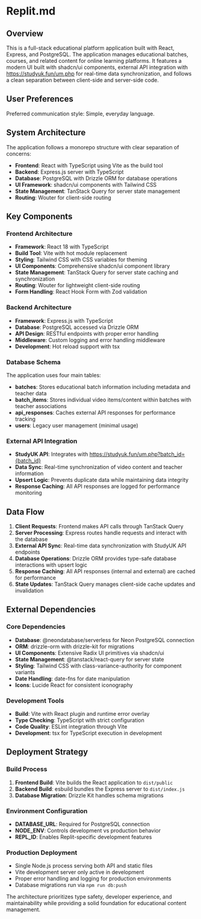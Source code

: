# Replit.md

## Overview

This is a full-stack educational platform application built with React, Express, and PostgreSQL. The application manages educational batches, courses, and related content for online learning platforms. It features a modern UI built with shadcn/ui components, external API integration with https://studyuk.fun/um.php for real-time data synchronization, and follows a clean separation between client-side and server-side code.

## User Preferences

Preferred communication style: Simple, everyday language.

## System Architecture

The application follows a monorepo structure with clear separation of concerns:

- **Frontend**: React with TypeScript using Vite as the build tool
- **Backend**: Express.js server with TypeScript
- **Database**: PostgreSQL with Drizzle ORM for database operations
- **UI Framework**: shadcn/ui components with Tailwind CSS
- **State Management**: TanStack Query for server state management
- **Routing**: Wouter for client-side routing

## Key Components

### Frontend Architecture
- **Framework**: React 18 with TypeScript
- **Build Tool**: Vite with hot module replacement
- **Styling**: Tailwind CSS with CSS variables for theming
- **UI Components**: Comprehensive shadcn/ui component library
- **State Management**: TanStack Query for server state caching and synchronization
- **Routing**: Wouter for lightweight client-side routing
- **Form Handling**: React Hook Form with Zod validation

### Backend Architecture
- **Framework**: Express.js with TypeScript
- **Database**: PostgreSQL accessed via Drizzle ORM
- **API Design**: RESTful endpoints with proper error handling
- **Middleware**: Custom logging and error handling middleware
- **Development**: Hot reload support with tsx

### Database Schema
The application uses four main tables:
- **batches**: Stores educational batch information including metadata and teacher data
- **batch_items**: Stores individual video items/content within batches with teacher associations
- **api_responses**: Caches external API responses for performance tracking
- **users**: Legacy user management (minimal usage)

### External API Integration
- **StudyUK API**: Integrates with https://studyuk.fun/um.php?batch_id={batch_id}
- **Data Sync**: Real-time synchronization of video content and teacher information
- **Upsert Logic**: Prevents duplicate data while maintaining data integrity
- **Response Caching**: All API responses are logged for performance monitoring

## Data Flow

1. **Client Requests**: Frontend makes API calls through TanStack Query
2. **Server Processing**: Express routes handle requests and interact with the database
3. **External API Sync**: Real-time data synchronization with StudyUK API endpoints
4. **Database Operations**: Drizzle ORM provides type-safe database interactions with upsert logic
5. **Response Caching**: All API responses (internal and external) are cached for performance
6. **State Updates**: TanStack Query manages client-side cache updates and invalidation

## External Dependencies

### Core Dependencies
- **Database**: @neondatabase/serverless for Neon PostgreSQL connection
- **ORM**: drizzle-orm with drizzle-kit for migrations
- **UI Components**: Extensive Radix UI primitives via shadcn/ui
- **State Management**: @tanstack/react-query for server state
- **Styling**: Tailwind CSS with class-variance-authority for component variants
- **Date Handling**: date-fns for date manipulation
- **Icons**: Lucide React for consistent iconography

### Development Tools
- **Build**: Vite with React plugin and runtime error overlay
- **Type Checking**: TypeScript with strict configuration
- **Code Quality**: ESLint integration through Vite
- **Development**: tsx for TypeScript execution in development

## Deployment Strategy

### Build Process
1. **Frontend Build**: Vite builds the React application to `dist/public`
2. **Backend Build**: esbuild bundles the Express server to `dist/index.js`
3. **Database Migration**: Drizzle Kit handles schema migrations

### Environment Configuration
- **DATABASE_URL**: Required for PostgreSQL connection
- **NODE_ENV**: Controls development vs production behavior
- **REPL_ID**: Enables Replit-specific development features

### Production Deployment
- Single Node.js process serving both API and static files
- Vite development server only active in development
- Proper error handling and logging for production environments
- Database migrations run via `npm run db:push`

The architecture prioritizes type safety, developer experience, and maintainability while providing a solid foundation for educational content management.